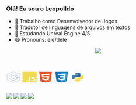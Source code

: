 ### Olá! Eu sou o Leopolldo  

- 🔭 Trabalho como Desenvolvedor de Jogos 
- 🔭 Tradutor de linguagens de arquivos em textos
- 🌱 Estudando Unreal Engine 4/5
- 😄 Pronouns: ele/dele
<div align="center">
  <a href="https://github.com/Leopolldo">
  <img height="180em" src="https://github-readme-stats.vercel.app/api?username=Leopolldo&show_icons=true&theme=jolly&include_all_commits=true&count_private=true"/>
  <!-- <img height="180em" src="https://github-readme-stats.vercel.app/api/top-langs/?username=Leopolldo&layout=compact&langs_count=7&theme=omni"/> -->
</div>

##
<div style="display: inline_block"><br>
  <img align="center" alt="Rafa-Python" height="30" width="40" src="https://raw.githubusercontent.com/devicons/devicon/master/icons/cplusplus/cplusplus-line.svg">
  <img align="center" alt="Rafa-Js" height="30" width="40" src="https://raw.githubusercontent.com/devicons/devicon/master/icons/javascript/javascript-plain.svg">
  <img align="center" alt="Rafa-HTML" height="30" width="40" src="https://raw.githubusercontent.com/devicons/devicon/master/icons/html5/html5-original.svg">
  <img align="center" alt="Rafa-CSS" height="30" width="40" src="https://raw.githubusercontent.com/devicons/devicon/master/icons/css3/css3-original.svg">
  <img align="center" alt="Rafa-Python" height="30" width="40" src="https://raw.githubusercontent.com/devicons/devicon/master/icons/python/python-original.svg">
</div>

##
<div> 
  <a href="https://www.youtube.com/user/leopolldojustino7" target="_blank"><img src="https://img.shields.io/badge/YouTube-FF0000?style=for-the-badge&logo=youtube&logoColor=white" target="_blank"></a>
  <a href="https://instagram.com/leopolldojustino7" target="_blank"><img src="https://img.shields.io/badge/-Instagram-%23E4405F?style=for-the-badge&logo=instagram&logoColor=white" target="_blank"></a>
  <a href = "mailto:contatoleopolldojustino7@gmail.com"><img src="https://img.shields.io/badge/-Gmail-%23333?style=for-the-badge&logo=gmail&logoColor=white" target="_blank"></a>
  <a href="https://www.linkedin.com/in/LeopolldoMendes" target="_blank"><img src="https://img.shields.io/badge/-LinkedIn-%230077B5?style=for-the-badge&logo=linkedin&logoColor=white" target="_blank"></a> 
</div>
